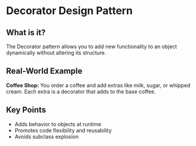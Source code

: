 # Decorator Design Pattern

## What is it?

The Decorator pattern allows you to add new functionality to an object dynamically without altering its structure.

## Real-World Example

**Coffee Shop:** You order a coffee and add extras like milk, sugar, or whipped cream. Each extra is a decorator that adds to the base coffee.

## Key Points

- Adds behavior to objects at runtime
- Promotes code flexibility and reusability
- Avoids subclass explosion

